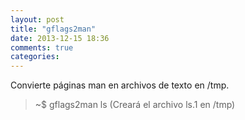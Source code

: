 ```yaml
---
layout: post
title: "gflags2man"
date: 2013-12-15 18:36
comments: true
categories: 
---
```

Convierte páginas man en archivos de texto en /tmp.

>~$ gflags2man ls (Creará el archivo ls.1 en /tmp)

